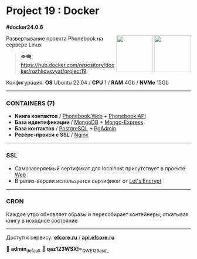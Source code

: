 # Project 19 : Docker
**#docker24.0.6**

<img align="right" width="100" height="100" src="https://github.com/rozhkovsvyat/Project19.Docker/assets/71471748/473223be-eaa6-48c0-bb8c-10485c608d80">
<img align="right" width="100" height="100" src="https://github.com/rozhkovsvyat/Project19.Docker/assets/71471748/184cf010-61c6-4488-baef-7f79979b2a59">

Развертывание проекта Phonebook на сервере Linux

> :eye_speech_bubble: https://hub.docker.com/repository/docker/rozhkovsvyat/project19

Конфигурация: **OS** Ubuntu 22.04 / **CPU** 1 / **RAM** 4Gb / **NVMe** 15Gb

---

### CONTAINERS (7)

* **Книга контактов** / [Phonebook.Web](https://hub.docker.com/layers/rozhkovsvyat/project19/web/images/sha256-9d868c7bdd131866eb552de00f5c440b5d0a3b84270cb31090c6ac09afe44272?context=repo) + [Phonebook.API](https://hub.docker.com/layers/rozhkovsvyat/project19/api/images/sha256-95493f8e44b5972996270b9eb01b7b6087e95421f9dbfc7fce987c04e72238e5?context=repo)
* **База идентификации** / [MongoDB](https://hub.docker.com/_/mongo) + [Mongo-Express](https://hub.docker.com/_/mongo-express)
* **База контактов** / [PostgreSQL](https://hub.docker.com/_/postgres) + [PgAdmin](https://hub.docker.com/r/dpage/pgadmin4)
* **Реверс-прокси c SSL** / [Nginx](https://hub.docker.com/_/nginx)

---

### SSL

* Самозаверяемый сертификат для localhost присутствует в проекте [Web](https://github.com/rozhkovsvyat/Project19.Web)
* В релиз-версии используется сертификат от [Let's Encrypt](https://letsencrypt.org/)

---

### CRON

Каждое утро обновляет образы и пересобирает контейнеры, откатывая книгу в исходное состояние

---

Доступ к сервису: **[efcore.ru](https://efcore.ru)** / **[api.efcore.ru](https://api.efcore.ru/contacts)**

:busts_in_silhouette: **admin**<sub>default</sub> :key: **qaz123WSX!=**<sub>QWE123asd_</sub>
